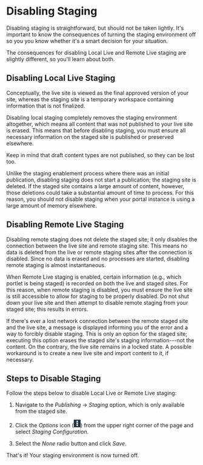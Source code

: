 # Disabling Staging [](id=disabling-staging)

Disabling staging is straightforward, but should not be taken lightly. It's
important to know the consequences of turning the staging environment off so you
you know whether it's a smart decision for your situation.

The consequences for disabling Local Live and Remote Live staging are slightly
different, so you'll learn about both.

## Disabling Local Live Staging [](id=disabling-local-live-staging)

Conceptually, the live site is viewed as the final approved version of your
site, whereas the staging site is a temporary workspace containing information
that is not finalized.

Disabling local staging completely removes the staging environment altogether,
which means all content that was not published to your live site is erased. This
means that before disabling staging, you must ensure all necessary information
on the staged site is published or preserved elsewhere.

Keep in mind that draft content types are not published, so they can be lost
too.

Unlike the staging enablement process where there was an initial publication,
disabling staging does not start a publication; the staging site is deleted. If
the staged site contains a large amount of content, however, those deletions
could take a substantial amount of time to process. For this reason, you should
not disable staging when your portal instance is using a large amount of memory
elsewhere.

## Disabling Remote Live Staging [](id=disabling-remote-live-staging)

Disabling remote staging does not delete the staged site; it only disables the
connection between the live site and remote staging site. This means no data is
deleted from the live or remote staging sites after the connection is disabled.
Since no data is erased and no processes are started, disabling remote staging
is almost instantaneous.

When Remote Live staging is enabled, certain information (e.g., which portlet is
being staged) is recorded on both the live and staged sites. For this reason,
when remote staging is disabled, you must ensure the live site is still
accessible to allow for staging to be properly disabled. Do not shut down your
live site and then attempt to disable remote staging from your staged site; this
results in errors.

If there's ever a lost network connection between the remote staged site and the
live site, a message is displayed informing you of the error and a way to
forcibly disable staging. This is only an option for the staged site; executing
this option erases the staged site's staging information---not the content. On
the contrary, the live site remains in a locked state. A possible workaround is
to create a new live site and import content to it, if necessary.

## Steps to Disable Staging [](id=steps-to-disable-staging)

Follow the steps below to disable Local Live or Remote Live staging:

1.  Navigate to the *Publishing* &rarr; *Staging* option, which is only
    available from the staged site.

2.  Click the *Options* icon (![Options](../../../images/icon-options.png))
    from the upper right corner of the page and select *Staging Configuration*.

3.  Select the *None* radio button and click *Save*.

That's it! Your staging environment is now turned off.
